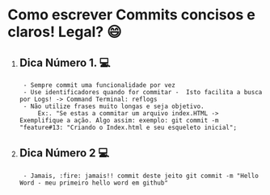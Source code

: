 # Como escrever Commits concisos e claros! Legal? :smile:

1. ## Dica Número 1. :computer:
        - Sempre commit uma funcionalidade por vez
        - Use identificadores quando for commitar -  Isto facilita a busca por Logs! -> Command Terminal: reflogs
        - Não utilize frases muito longas e seja objetivo.
            Ex:. "Se estas a commitar um arquivo index.HTML -> Exemplifique a ação. Algo assim: exemplo: git commit -m "feature#13: "Criando o Index.html e seu esqueleto inicial";

2. ## Dica Número 2 :computer:
        - Jamais, :fire: jamais!! commit deste jeito git commit -m "Hello Word - meu primeiro hello word em github"

